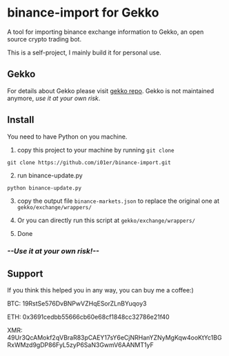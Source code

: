 # binance-import for Gekko
A tool for importing binance exchange information to Gekko, an open source crypto trading bot.

This is a self-project, I mainly build it for personal use.

## Gekko
For details about Gekko please visit [gekko repo](https://github.com/askmike/gekko). Gekko is not maintained anymore, *use it at your own risk*.

## Install
You need to have Python on you machine.

1. copy this project to your machine by running `git clone`

```git clone https://github.com/i01er/binance-import.git```

2. run binance-update.py

```python binance-update.py```

3. copy the output file `binance-markets.json` to replace the original one at `gekko/exchange/wrappers/`

4. Or you can directly run this script at `gekko/exchange/wrappers/`

5. Done

### *--Use it at your own risk!--*

## Support
If you think this helped you in any way, you can buy me a coffee:)

BTC: 19RstSe576DvBNPwVZHqESorZLnBYuqoy3

ETH: 0x3691cedbb55666cb60e68cf1848cc32786e21f40

XMR: 49Ur3QcAMokf2qVBraR83pCAEY17sY6eCjNRHanYZNyMgKqw4ooKtYc1BGRxWMzd9gDP86FyL5zyP6SaN3GwmV6AANMT1yF